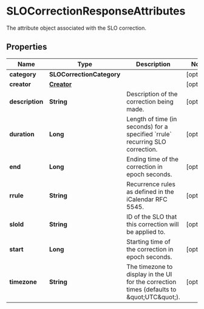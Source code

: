 

# SLOCorrectionResponseAttributes

The attribute object associated with the SLO correction.

## Properties

Name | Type | Description | Notes
------------ | ------------- | ------------- | -------------
**category** | **SLOCorrectionCategory** |  |  [optional]
**creator** | [**Creator**](Creator.md) |  |  [optional]
**description** | **String** | Description of the correction being made. |  [optional]
**duration** | **Long** | Length of time (in seconds) for a specified &#x60;rrule&#x60; recurring SLO correction. |  [optional]
**end** | **Long** | Ending time of the correction in epoch seconds. |  [optional]
**rrule** | **String** | Recurrence rules as defined in the iCalendar RFC 5545. |  [optional]
**sloId** | **String** | ID of the SLO that this correction will be applied to. |  [optional]
**start** | **Long** | Starting time of the correction in epoch seconds. |  [optional]
**timezone** | **String** | The timezone to display in the UI for the correction times (defaults to \&quot;UTC\&quot;). |  [optional]



